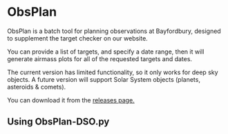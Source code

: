 # ObsPlan

ObsPlan is a batch tool for planning observations at Bayfordbury, designed to supplement the target checker on our website.

You can provide a list of targets, and specify a date range, then it will generate airmass plots for all of the requested targets and dates.

The current version has limited functionality, so it only works for deep sky objects. A future version will support Solar System objects (planets, asteroids & comets).

You can download it from the [releases page.]([url](https://github.com/bayfordbury-observatory/ObsPlan/releases)) 

## Using ObsPlan-DSO.py
